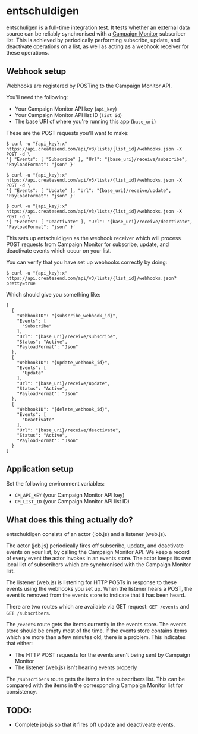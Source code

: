 # entschuldigen

entschuligen is a full-time integration test. It tests whether an external
data source can be reliably synchronised with a
[Campaign Monitor](http://www.campaignmonitor.com/)
subscriber list. This is achieved by periodically performing subscribe, update,
and deactivate operations on a list, as well as acting as a webhook receiver
for these operations.

## Webhook setup

Webhooks are registered by POSTing to the Campaign Monitor API.

You'll need the following:

- Your Campaign Monitor API key (`api_key`)
- Your Campaign Monitor API list ID (`list_id`)
- The base URI of where you're running this app (`base_uri`)

These are the POST requests you'll want to make:

    $ curl -u "{api_key}:x" https://api.createsend.com/api/v3/lists/{list_id}/webhooks.json -X POST -d \
    '{ "Events": [ "Subscribe" ], "Url": "{base_uri}/receive/subscribe", "PayloadFormat": "json" }'

    $ curl -u "{api_key}:x" https://api.createsend.com/api/v3/lists/{list_id}/webhooks.json -X POST -d \
    '{ "Events": [ "Update" ], "Url": "{base_uri}/receive/update", "PayloadFormat": "json" }'

    $ curl -u "{api_key}:x" https://api.createsend.com/api/v3/lists/{list_id}/webhooks.json -X POST -d \
    '{ "Events": [ "Deactivate" ], "Url": "{base_uri}/receive/deactivate", "PayloadFormat": "json" }'

This sets up entschuldigen as the webhook receiver which will process
POST requests from Campaign Monitor for subscribe, update, and deactivate
events which occur on your list.

You can verify that you have set up webhooks correctly by doing:

    $ curl -u "{api_key}:x" https://api.createsend.com/api/v3/lists/{list_id}/webhooks.json?pretty=true

Which should give you something like:

    [
      {
        "WebhookID": "{subscribe_webhook_id}",
        "Events": [
          "Subscribe"
        ],
        "Url": "{base_uri}/receive/subscribe",
        "Status": "Active",
        "PayloadFormat": "Json"
      },
      {
        "WebhookID": "{update_webhook_id}",
        "Events": [
          "Update"
        ],
        "Url": "{base_uri}/receive/update",
        "Status": "Active",
        "PayloadFormat": "Json"
      },
      {
        "WebhookID": "{delete_webhook_id}",
        "Events": [
          "Deactivate"
        ],
        "Url": "{base_uri}/receive/deactivate",
        "Status": "Active",
        "PayloadFormat": "Json"
      }
    ]

## Application setup

Set the following environment variables:

- `CM_API_KEY` (your Campaign Monitor API key)
- `CM_LIST_ID` (your Campaign Monitor API list ID)

## What does this thing actually do?

entschuldigen consists of an actor (job.js) and a listener (web.js).

The actor (job.js) periodically fires off subscribe, update, and deactivate
events on your list, by calling the Campaign Monitor API. We keep a
record of every event the actor invokes in an events store. The actor keeps
its own local list of subscribers which are synchronised with the Campaign
Monitor list.

The listener (web.js) is listening for HTTP POSTs in response to these events
using the webhooks you set up. When the listener hears a POST, the event is 
removed from the events store to indicate that it has been heard.

There are two routes which are available via GET request: `GET /events` and
`GET /subscribers`.

The `/events` route gets the items currently in the events store. The events store
should be empty most of the time. If the events store contains items which are
more than a few minutes old, there is a problem. This indicates that either:

- The HTTP POST requests for the events aren't being sent by Campaign Monitor
- The listener (web.js) isn't hearing events properly

The `/subscribers` route gets the items in the subscribers list. This can be
compared with the items in the corresponding Campaign Monitor list for
consistency.

## TODO:
- Complete job.js so that it fires off update and deactiveate events.
